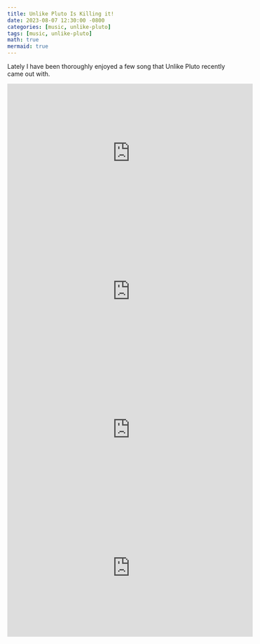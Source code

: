 ```yaml
---
title: Unlike Pluto Is Killing it!
date: 2023-08-07 12:30:00 -0800
categories: [music, unlike-pluto]
tags: [music, unlike-pluto]
math: true
mermaid: true
---
```


Lately I have been thoroughly enjoyed a few song that Unlike Pluto recently came out with.


<iframe width="560" height="315" src="https://www.youtube.com/embed/VBbjN5_0CMY" title="YouTube video player" frameborder="0" allow="accelerometer; autoplay; clipboard-write; encrypted-media; gyroscope; picture-in-picture; web-share" allowfullscreen></iframe>

<iframe width="560" height="315" src="https://www.youtube.com/embed/tPQrwF3SOQU" title="YouTube video player" frameborder="0" allow="accelerometer; autoplay; clipboard-write; encrypted-media; gyroscope; picture-in-picture; web-share" allowfullscreen></iframe>

<iframe width="560" height="315" src="https://www.youtube.com/embed/jc8_kdvjmhQ" title="YouTube video player" frameborder="0" allow="accelerometer; autoplay; clipboard-write; encrypted-media; gyroscope; picture-in-picture; web-share" allowfullscreen></iframe>

<iframe width="560" height="315" src="https://www.youtube.com/embed/C1Rv31B-X34" title="YouTube video player" frameborder="0" allow="accelerometer; autoplay; clipboard-write; encrypted-media; gyroscope; picture-in-picture; web-share" allowfullscreen></iframe>
